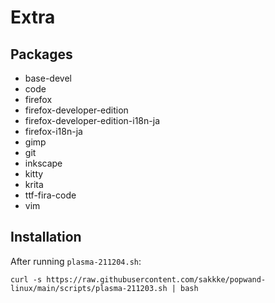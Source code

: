 # Extra

## Packages
- base-devel
- code
- firefox
- firefox-developer-edition
- firefox-developer-edition-i18n-ja
- firefox-i18n-ja
- gimp
- git
- inkscape
- kitty
- krita
- ttf-fira-code
- vim

## Installation

After running `plasma-211204.sh`:

```
curl -s https://raw.githubusercontent.com/sakkke/popwand-linux/main/scripts/plasma-211203.sh | bash
```